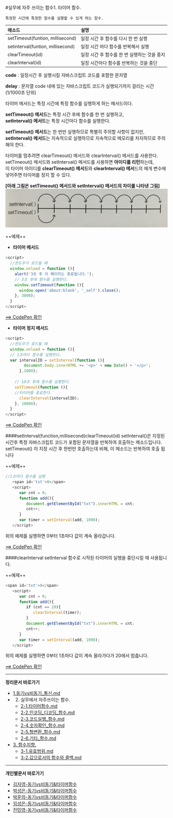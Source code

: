 #실무에 자주 쓰이는 함수1. 타이머 함수.
```
특정한 시간에 특정한 함수를 실행할 수 있게 하는 함수.
```

|매소드| 설명|
| :------------ | :------------|
|setTimeout(funtion, millisecond) |일정 시간 후 함수를 다시 한 번 실행|
|setinterval(funtion, millisecond) |일정 시간 마다 함수를 반복해서 실행|
|clearTimeout(id) |일정 시간 후 함수를 한 번 실행하는 것을 중지|
|clearlnterval(id) |일정 시간마다 함수를 반복하는 것을 중단|

**code** : 일정시간 후 실행시킬 자바스크립트 코드를 포함한 문자열

**delay** : 문자열 code 내에 있는 자바스크립트 코드가 실행되기까지 걸리는 시간 (1/1000초 단위)

타이머 메서드는 특정 시간에 특정 함수를 실행하게 하는 메서드이다.<br/>

**setTimeout() 메서드**는 특정 시간 후에 함수를 한 번 실행하고,<br/>
**setInterval() 메서드**는 특정 시간마다 함수를 실행한다.<br/>

**setTimeout() 메서드**는 한 번만 실행하므로 특별히 주의할 사항이 없지만, <br/>
**setInterval() 메서드**는 지속적으로 실행하므로 지속적으로 메모리를 차지하므로 주의해야 한다.

타이머를 멈추려면 clearTimeout() 메서드와 clearInterval() 메서드를 사용한다.<br/>
setTimeout() 메서드와 setInterval() 메서드를 사용하면 **아이디를 리턴**하는데,<br/>
이 타이머 아이디를 **clearTimeout() 메서드**와 **clearInterval() 메서**드의 매개 변수에 넣어주면 타이머를 정지 할 수 있다.

**[아래 그림은 setTimeout() 메서드와 setInterval() 메서드의 차이를 나타낸 그림]**
![setTimeout() 메서드와 setInterval() 메서드의 차이 이미지](../images/seongeun_02.jpg)

++예제++

* **타이머 메서드**

```javascript
<script>
  //윈도우가 로드될 때
  window.onload = function (){
    alert('3초 후 이 페이지는 종료됩니다.');
    // 3초 후에 함수를 실행한다.
    window.setTimeout(function (){
      window.open('about:blank', '_self').close();
    }, 3000);
  }
</script> 
```

[==> CodePen 확인](http://codepen.io/lseeee/pen/RrNNoO)

* **타이머 정지 메서드**

```javascript
<script>
  //윈도우가 로드될 때
  window.onload = function (){
  // 1초마다 함수를 실행한다.
  var intervalID = setInterval(function (){
        document.body.innerHTML += '<p>' + new Date() + '</p>';
      },1000);
    
    // 10초 후에 함수를 실행한다.
    setTimeout(function (){
    //타이머를 종료한다.
      clearInterval(intervalID);
    }, 10000);
  }
</script> 
```

[==> CodePen 확인](http://codepen.io/lseeee/pen/zrxxRj)

####setInterval(function,millisecond)clearTimeout(id)
setInterval()은 지정된 시간후 특정 자바스크립트 코드가 포함된 문자열을 반복하여 호출하는 메소드입니다. setTimeout() 이 지정 시간 후 한번만 호출하는데 비해, 이 메소드는 반복하여 호출 됩니다

++예제++
```javascript
//1초마다 함수를 실행
   <span id='txt'>0</span>
   <script>
      var cnt = 0;
      function add(){
         document.getElementById("txt").innerHTML = cnt;
         cnt++;
      }
      var timer = setInterval(add, 1000);
   </script>
   ```

​위의 예제를 실행하면 0부터 1초마다 값이 계속 올라갑니다.

[==> CodePen 확인](http://codepen.io/lseeee/pen/yeyPvL)

####clearInterval
setInterval 함수로 시작된 타이머의 실행을 중단시킬 때 사용됩니다.

++예제++
```javascript
<span id='txt'>0</span>
   <script>
      var cnt = 0;
      function add(){
         if (cnt == 20){
            clearInterval(timer);
         }
         document.getElementById("txt").innerHTML = cnt;
         cnt++;
      }
      var timer = setInterval(add, 1000);
   </script>
```
위의 예제를 실행하면 0부터 1초마다 값이 계속 올라가다가 20에서 멈춥니다.

[==> CodePen 확인](http://codepen.io/lseeee/pen/wMBPyN)

----

**정리문서 바로가기**

* [1.동기vs비동기_통신.md](https://github.com/demun/FrontEndStudy/blob/master/document/Javascript/docs/1.%EB%8F%99%EA%B8%B0vs%EB%B9%84%EB%8F%99%EA%B8%B0_%ED%86%B5%EC%8B%A0.md)
* 2. 실무에서 자주쓰이는 함수.
  - [2-1.타이머함수.md](https://github.com/demun/FrontEndStudy/blob/master/document/Javascript/docs/2-1.%ED%83%80%EC%9D%B4%EB%A8%B8%ED%95%A8%EC%88%98.md)
  - [2-2.인코딩_디코딩_함수.md](https://github.com/demun/FrontEndStudy/blob/master/document/Javascript/docs/2-2.%EC%9D%B8%EC%BD%94%EB%94%A9_%EB%94%94%EC%BD%94%EB%94%A9_%ED%95%A8%EC%88%98.md)
  - [2-3.코드실행_함수.md](https://github.com/demun/FrontEndStudy/blob/master/document/Javascript/docs/2-3.%EC%BD%94%EB%93%9C%EC%8B%A4%ED%96%89_%ED%95%A8%EC%88%98.md)
  - [2-4.숫자확인_함수.md](https://github.com/demun/FrontEndStudy/blob/master/document/Javascript/docs/2-4.%EC%88%AB%EC%9E%90%ED%99%95%EC%9D%B8_%ED%95%A8%EC%88%98.md)
  - [2-5.형변환_함수.md](https://github.com/demun/FrontEndStudy/blob/master/document/Javascript/docs/2-5.%ED%98%95%EB%B3%80%ED%99%98_%ED%95%A8%EC%88%98.md)
  - [2-6.기타_함수.md](https://github.com/demun/FrontEndStudy/blob/master/document/Javascript/docs/2-6.%EA%B8%B0%ED%83%80_%ED%95%A8%EC%88%98.md)  
* [3. 함수지향.](https://github.com/demun/FrontEndStudy/blob/master/document/Javascript/docs/3-0.%ED%95%A8%EC%88%98%EC%A7%80%ED%96%A5.md)
  - [3-1.유효범위.md](https://github.com/demun/FrontEndStudy/blob/master/document/Javascript/docs/3-1.%EC%9C%A0%ED%9A%A8%EB%B2%94%EC%9C%84.md)  
  - [3-2.값으로서의 함수와 콜백.md](https://github.com/demun/FrontEndStudy/blob/master/document/Javascript/docs/3.%EC%9C%A0%ED%9A%A8%EB%B2%94%EC%9C%84.md)  
    
----

**개인별문서 바로가기**
* [김자영-동기vs비동기&타이머함수](https://github.com/demun/FrontEndStudy/blob/master/document/Javascript/docs/Team/01_%EB%8F%99%EA%B8%B0_%EB%B9%84%EB%8F%99%EA%B8%B0%26%ED%83%80%EC%9D%B4%EB%A8%B8%ED%95%A8%EC%88%98/%EA%B9%80%EC%9E%90%EC%98%81_%EB%8F%99%EA%B8%B0_%EB%B9%84%EB%8F%99%EA%B8%B0%26%ED%83%80%EC%9D%B4%EB%A8%B8%ED%95%A8%EC%88%98.md)
* [박성은-동기vs비동기&타이머함수](https://github.com/demun/FrontEndStudy/blob/master/document/Javascript/docs/Team/01_%EB%8F%99%EA%B8%B0_%EB%B9%84%EB%8F%99%EA%B8%B0%26%ED%83%80%EC%9D%B4%EB%A8%B8%ED%95%A8%EC%88%98/%EB%B0%95%EC%84%B1%EC%9D%80_%EB%8F%99%EA%B8%B0_%EB%B9%84%EB%8F%99%EA%B8%B0%26%ED%83%80%EC%9D%B4%EB%A8%B8%ED%95%A8%EC%88%98.md)
* [박훈의-동기vs비동기&타이머함수](https://github.com/demun/FrontEndStudy/blob/master/document/Javascript/docs/Team/01_%EB%8F%99%EA%B8%B0_%EB%B9%84%EB%8F%99%EA%B8%B0%26%ED%83%80%EC%9D%B4%EB%A8%B8%ED%95%A8%EC%88%98/%EB%B0%95%ED%9B%88%EC%9D%98_%EB%8F%99%EA%B8%B0_%EB%B9%84%EB%8F%99%EA%B8%B0%26%ED%83%80%EC%9D%B4%EB%A8%B8%ED%95%A8%EC%88%98.md)
* [임성은-동기vs비동기&타이머함수](https://github.com/demun/FrontEndStudy/blob/master/document/Javascript/docs/Team/01_%EB%8F%99%EA%B8%B0_%EB%B9%84%EB%8F%99%EA%B8%B0%26%ED%83%80%EC%9D%B4%EB%A8%B8%ED%95%A8%EC%88%98/%EC%9E%84%EC%84%B1%EC%9D%80_%EB%8F%99%EA%B8%B0_%EB%B9%84%EB%8F%99%EA%B8%B0%26%ED%83%80%EC%9D%B4%EB%A8%B8%ED%95%A8%EC%88%98.md)
* [진민영-동기vs비동기&타이머함수](https://github.com/demun/FrontEndStudy/blob/master/document/Javascript/docs/Team/01_%EB%8F%99%EA%B8%B0_%EB%B9%84%EB%8F%99%EA%B8%B0%26%ED%83%80%EC%9D%B4%EB%A8%B8%ED%95%A8%EC%88%98/%EC%A7%84%EB%AF%BC%EC%98%81_%EB%8F%99%EA%B8%B0_%EB%B9%84%EB%8F%99%EA%B8%B0%26%ED%83%80%EC%9D%B4%EB%A8%B8%ED%95%A8%EC%88%98.md)

